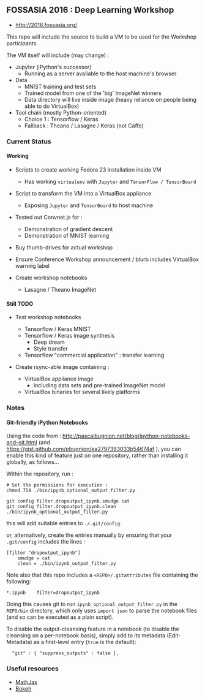 ## FOSSASIA 2016 : Deep Learning Workshop

*  http://2016.fossasia.org/


This repo will include the source to build a VM to be used for the Workshop participants.

The VM itself will include (may change) : 

* Jupyter (iPython's successor)
  * Running as a server available to the host machine's browser
* Data
  * MNIST training and test sets
  * Trained model from one of the 'big' ImageNet winners
  * Data directory will live inside image (heavy reliance on people being able to do VirtualBox)
* Tool chain (mostly Python-oriented)
  * Choice 1 : Tensorflow / Keras
  * Fallback : Theano / Lasagne / Keras (not Caffe)


### Current Status

#### Working 

*  Scripts to create working Fedora 23 installation inside VM
   *  Has working ```virtualenv``` with ```Jupyter``` and ```TensorFlow / TensorBoard```
*  Script to transform the VM into a VirtualBox appliance
   *  Exposing ```Jupyter``` and ```TensorBoard``` to host machine

*  Tested out Convnet.js for :
   *  Demonstration of gradient descent
   *  Demonstration of MNIST learning

*  Buy thumb-drives for actual workshop

*  Ensure Conference Workshop announcement / blurb includes VirtualBox warning label

*  Create workshop notebooks
   *  Lasagne / Theano ImageNet


#### Still TODO 

*  Test workshop notebooks
   *  Tensorflow / Keras MNIST
   *  Tensorflow / Keras image synthesis
      +  Deep dream
      +  Style transfer
   *  Tensorflow "commercial application" : transfer learning

*  Create rsync-able image containing :
   *  VirtualBox appliance image
      +  including data sets and pre-trained ImageNet model
   *  VirtualBox binaries for several likely platforms

   

### Notes
#### Git-friendly iPython Notebooks

Using the code from : http://pascalbugnion.net/blog/ipython-notebooks-and-git.html (and
https://gist.github.com/pbugnion/ea2797393033b54674af ), 
you can enable this kind of feature just on one repository, 
rather than installing it globally, as follows...

Within the repository, run : 
```
# Set the permissions for execution :
chmod 754 ./bin/ipynb_optional_output_filter.py

git config filter.dropoutput_ipynb.smudge cat
git config filter.dropoutput_ipynb.clean ./bin/ipynb_optional_output_filter.py
```
this will add suitable entries to ``./.git/config``.

or, alternatively, create the entries manually by ensuring that your ``.git/config`` includes the lines :
```
[filter "dropoutput_ipynb"]
	smudge = cat
	clean = ./bin/ipynb_output_filter.py
```

Note also that this repo includes a ``<REPO>/.gitattributes`` file containing the following:
```
*.ipynb    filter=dropoutput_ipynb
```

Doing this causes git to run ``ipynb_optional_output_filter.py`` in the ``REPO/bin`` directory, 
which only uses ``import json`` to parse the notebook files (and so can be executed as a plain script).  

To disable the output-cleansing feature in a notebook (to disable the cleansing on a per-notebook basis), 
simply add to its metadata (Edit-Metadata) as a first-level entry (``true`` is the default): 

```
  "git" : { "suppress_outputs" : false },
```


### Useful resources

* [MathJax](http://nbviewer.ipython.org/github/olgabot/ipython/blob/master/examples/Notebook/Typesetting%20Math%20Using%20MathJax.ipynb)
* [Bokeh](http://bokeh.pydata.org/en/latest/docs/quickstart.html)

